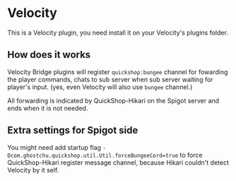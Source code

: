 # Velocity

This is a Velocity plugin, you need install it on your Velocity's plugins folder.

## How does it works

Velocity Bridge plugins will register `quickshop:bungee` channel for fowarding the player commands, chats to sub server when sub server waiting for player's input. (yes, even Velocity will also use `bungee` channel.)

All forwarding is indicated by QuickShop-Hikari on the Spigot server and ends when it is not needed.

## Extra settings for Spigot side

You might need add startup flag `-Dcom.ghostchu.quickshop.util.Util.forceBungeeCord=true` to force QuickShop-Hikari register message channel, because Hikari couldn't detect Velocity by it self. 
